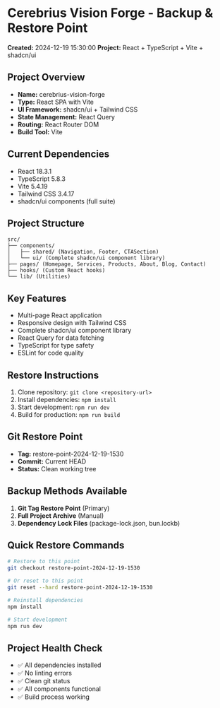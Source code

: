 # Cerebrius Vision Forge - Backup & Restore Point
**Created:** 2024-12-19 15:30:00
**Project:** React + TypeScript + Vite + shadcn/ui

## Project Overview
- **Name:** cerebrius-vision-forge
- **Type:** React SPA with Vite
- **UI Framework:** shadcn/ui + Tailwind CSS
- **State Management:** React Query
- **Routing:** React Router DOM
- **Build Tool:** Vite

## Current Dependencies
- React 18.3.1
- TypeScript 5.8.3
- Vite 5.4.19
- Tailwind CSS 3.4.17
- shadcn/ui components (full suite)

## Project Structure
```
src/
├── components/
│   ├── shared/ (Navigation, Footer, CTASection)
│   └── ui/ (Complete shadcn/ui component library)
├── pages/ (Homepage, Services, Products, About, Blog, Contact)
├── hooks/ (Custom React hooks)
└── lib/ (Utilities)
```

## Key Features
- Multi-page React application
- Responsive design with Tailwind CSS
- Complete shadcn/ui component library
- React Query for data fetching
- TypeScript for type safety
- ESLint for code quality

## Restore Instructions
1. Clone repository: `git clone <repository-url>`
2. Install dependencies: `npm install`
3. Start development: `npm run dev`
4. Build for production: `npm run build`

## Git Restore Point
- **Tag:** restore-point-2024-12-19-1530
- **Commit:** Current HEAD
- **Status:** Clean working tree

## Backup Methods Available
1. **Git Tag Restore Point** (Primary)
2. **Full Project Archive** (Manual)
3. **Dependency Lock Files** (package-lock.json, bun.lockb)

## Quick Restore Commands
```bash
# Restore to this point
git checkout restore-point-2024-12-19-1530

# Or reset to this point
git reset --hard restore-point-2024-12-19-1530

# Reinstall dependencies
npm install

# Start development
npm run dev
```

## Project Health Check
- ✅ All dependencies installed
- ✅ No linting errors
- ✅ Clean git status
- ✅ All components functional
- ✅ Build process working
